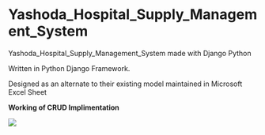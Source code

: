 # Yashoda_Hospital_Supply_Management_System
Yashoda_Hospital_Supply_Management_System made with Django Python


Written in Python Django Framework.


Designed as an alternate to their existing model maintained in Microsoft Excel Sheet

**Working of CRUD Implimentation**

![](https://raw.githubusercontent.com/asuru56/Yashoda_Hospital_Supply_Management_System/master/Upload_Inventory.gif)
